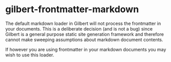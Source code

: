 # gilbert-frontmatter-markdown

The default markdown loader in Gilbert will not process the frontmatter in your documents.
This is a deliberate decision (and is not a bug) since Gilbert is a general purpose static site generation framework and therefore cannot make sweeping assumptions about markdown document contents. 

If however you are using frontmatter in your markdown documents you may wish to use this loader.
